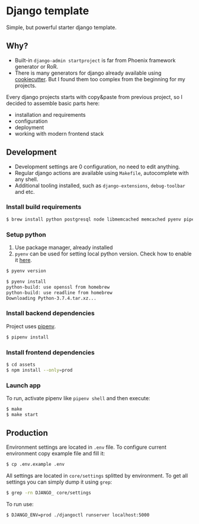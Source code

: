 # Django template

Simple, but powerful starter django template.

## Why?

* Built-in `django-admin startproject` is far from Phoenix framework generator or RoR.
* There is many generators for django already available using [cookiecutter](https://github.com/cookiecutter/cookiecutter#python-django). But I found them too complex from the beginning for my projects.

Every django projects starts with copy&paste from previous project, so I decided to assemble basic parts here:
* installation and requirements
* configuration
* deployment
* working with modern frontend stack

## Development

* Development settings are 0 configuration, no need to edit anything.
* Regular django actions are available using `Makefile`, autocomplete with any shell.
* Additional tooling installed, such as `django-extensions`, `debug-toolbar` and etc.

### Install build requirements

```bash
$ brew install python postgresql node libmemcached memcached pyenv pipenv
```

### Setup python

1. Use package manager, already installed
2. `pyenv` can be used for setting local python version.
Check how to enable it [here](https://github.com/pyenv/pyenv#installation).

```bash
$ pyenv version

$ pyenv install
python-build: use openssl from homebrew
python-build: use readline from homebrew
Downloading Python-3.7.4.tar.xz...
```

### Install backend dependencies

Project uses [pipenv](https://pipenv.pypa.io/en/latest/basics/).

```bash
$ pipenv install
```

### Install frontend dependencies

```bash
$ cd assets
$ npm install --only=prod
```

### Launch app

To run, activate pipenv like `pipenv shell` and then execute:
```bash
$ make
$ make start
```

## Production

Environment settings are located in `.env` file. To configure current environment copy example file and fill it:
```bash
$ cp .env.example .env
```

All settings are located in `core/settings` splitted by environment. To get all settings you can simply dump it using `grep`:
```bash
$ grep -rn DJANGO_ core/settings
```

To run use:
```bash
$ DJANGO_ENV=prod ./djangoctl runserver localhost:5000
```
